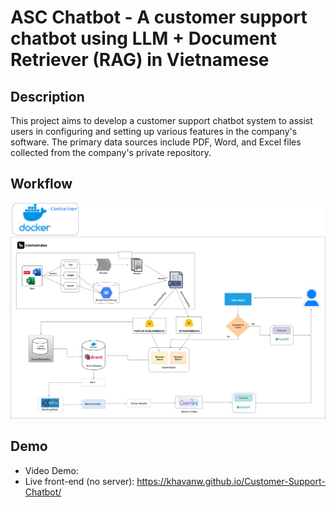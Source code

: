 ﻿# ASC Chatbot - A customer support chatbot using LLM + Document Retriever (RAG) in Vietnamese

## Description
This project aims to develop a customer support chatbot system to assist users in configuring and setting up various features in the company's software. The primary data sources include PDF, Word, and Excel files collected from the company's private repository.

## Workflow
![WorkFlow](Workflow/WorkFlow_Chatbot.png)

## Demo
- Video Demo: 
- Live front-end (no server): https://khavanw.github.io/Customer-Support-Chatbot/ 
